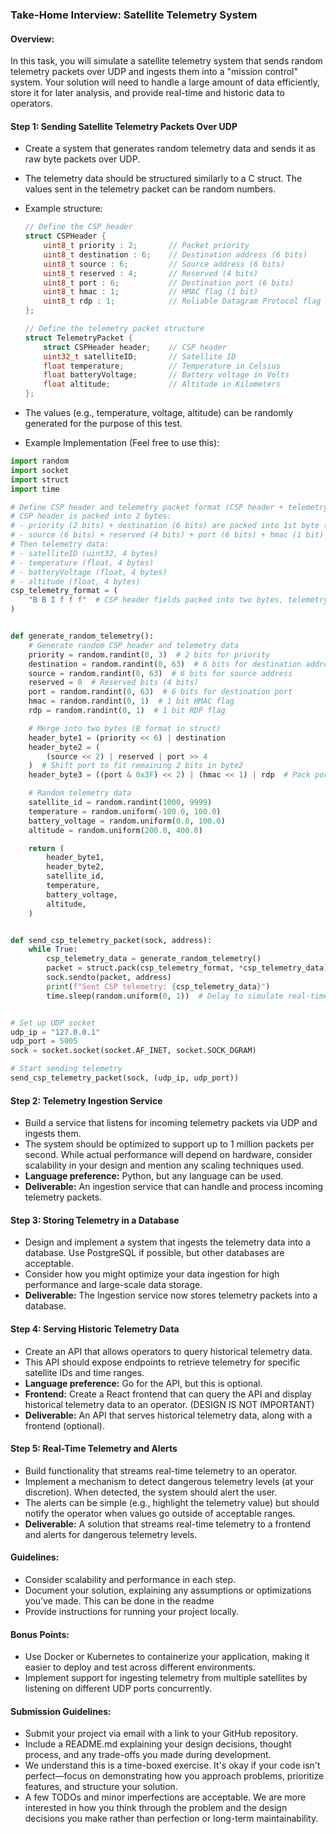
### Take-Home Interview: Satellite Telemetry System

#### Overview:

In this task, you will simulate a satellite telemetry system that sends random telemetry packets over UDP and ingests them into a "mission control" system. Your solution will need to handle a large amount of data efficiently, store it for later analysis, and provide real-time and historic data to operators.

#### Step 1: Sending Satellite Telemetry Packets Over UDP

-   Create a system that generates random telemetry data and sends it as raw byte packets over UDP.
-   The telemetry data should be structured similarly to a C struct. The values sent in the telemetry packet can be random numbers.
-   Example structure:

    ```c
    // Define the CSP header
    struct CSPHeader {
        uint8_t priority : 2;       // Packet priority
        uint8_t destination : 6;    // Destination address (6 bits)
        uint8_t source : 6;         // Source address (6 bits)
        uint8_t reserved : 4;       // Reserved (4 bits)
        uint8_t port : 6;           // Destination port (6 bits)
        uint8_t hmac : 1;           // HMAC flag (1 bit)
        uint8_t rdp : 1;            // Reliable Datagram Protocol flag (1 bit)
    };
    
    // Define the telemetry packet structure
    struct TelemetryPacket {
        struct CSPHeader header;    // CSP header
        uint32_t satelliteID;       // Satellite ID
        float temperature;          // Temperature in Celsius
        float batteryVoltage;       // Battery voltage in Volts
        float altitude;             // Altitude in Kilometers
    };

    ```
-   The values (e.g., temperature, voltage, altitude) can be randomly generated for the purpose of this test.
-   Example Implementation (Feel free to use this):
```py
import random
import socket
import struct
import time

# Define CSP header and telemetry packet format (CSP header + telemetry)
# CSP header is packed into 2 bytes:
# - priority (2 bits) + destination (6 bits) are packed into 1st byte (B)
# - source (6 bits) + reserved (4 bits) + port (6 bits) + hmac (1 bit) + rdp (1 bit) are packed into 2nd byte (B)
# Then telemetry data:
# - satelliteID (uint32, 4 bytes)
# - temperature (float, 4 bytes)
# - batteryVoltage (float, 4 bytes)
# - altitude (float, 4 bytes)
csp_telemetry_format = (
    "B B I f f f"  # CSP header fields packed into two bytes, telemetry follows
)


def generate_random_telemetry():
    # Generate random CSP header and telemetry data
    priority = random.randint(0, 3)  # 2 bits for priority
    destination = random.randint(0, 63)  # 6 bits for destination address
    source = random.randint(0, 63)  # 6 bits for source address
    reserved = 0  # Reserved bits (4 bits)
    port = random.randint(0, 63)  # 6 bits for destination port
    hmac = random.randint(0, 1)  # 1 bit HMAC flag
    rdp = random.randint(0, 1)  # 1 bit RDP flag

    # Merge into two bytes (B format in struct)
    header_byte1 = (priority << 6) | destination
    header_byte2 = (
        (source << 2) | reserved | port >> 4
    )  # Shift port to fit remaining 2 bits in byte2
    header_byte3 = ((port & 0x3F) << 2) | (hmac << 1) | rdp  # Pack port and flags

    # Random telemetry data
    satellite_id = random.randint(1000, 9999)
    temperature = random.uniform(-100.0, 100.0)
    battery_voltage = random.uniform(0.0, 100.0)
    altitude = random.uniform(200.0, 400.0)

    return (
        header_byte1,
        header_byte2,
        satellite_id,
        temperature,
        battery_voltage,
        altitude,
    )


def send_csp_telemetry_packet(sock, address):
    while True:
        csp_telemetry_data = generate_random_telemetry()
        packet = struct.pack(csp_telemetry_format, *csp_telemetry_data)
        sock.sendto(packet, address)
        print(f"Sent CSP telemetry: {csp_telemetry_data}")
        time.sleep(random.uniform(0, 1))  # Delay to simulate real-time telemetry


# Set up UDP socket
udp_ip = "127.0.0.1"
udp_port = 5005
sock = socket.socket(socket.AF_INET, socket.SOCK_DGRAM)

# Start sending telemetry
send_csp_telemetry_packet(sock, (udp_ip, udp_port))

```
#### Step 2: Telemetry Ingestion Service

-   Build a service that listens for incoming telemetry packets via UDP and ingests them.
-   The system should be optimized to support up to 1 million packets per second. While actual performance will depend on hardware, consider scalability in your design and mention any scaling techniques used.
-   **Language preference:** Python, but any language can be used.
-   **Deliverable:** An ingestion service that can handle and process incoming telemetry packets.

#### Step 3: Storing Telemetry in a Database

-   Design and implement a system that ingests the telemetry data into a database. Use PostgreSQL if possible, but other databases are acceptable.
-   Consider how you might optimize your data ingestion for high performance and large-scale data storage.
-   **Deliverable:** The Ingestion service now stores telemetry packets into a database.

#### Step 4: Serving Historic Telemetry Data

-   Create an API that allows operators to query historical telemetry data.
-   This API should expose endpoints to retrieve telemetry for specific satellite IDs and time ranges.
-   **Language preference:** Go for the API, but this is optional.
-   **Frontend:** Create a React frontend that can query the API and display historical telemetry data to an operator. (DESIGN IS NOT IMPORTANT)
-   **Deliverable:** An API that serves historical telemetry data, along with a frontend (optional).

#### Step 5: Real-Time Telemetry and Alerts

-   Build functionality that streams real-time telemetry to an operator.
-   Implement a mechanism to detect dangerous telemetry levels (at your discretion). When detected, the system should alert the user.
-   The alerts can be simple (e.g., highlight the telemetry value) but should notify the operator when values go outside of acceptable ranges.
-   **Deliverable:** A solution that streams real-time telemetry to a frontend and alerts for dangerous telemetry levels.

#### Guidelines:
-   Consider scalability and performance in each step.
-   Document your solution, explaining any assumptions or optimizations you’ve made. This can be done in the readme
-   Provide instructions for running your project locally.

#### Bonus Points:
- Use Docker or Kubernetes to containerize your application, making it easier to deploy and test across different environments.
- Implement support for ingesting telemetry from multiple satellites by listening on different UDP ports concurrently.

#### Submission Guidelines:
- Submit your project via email with a link to your GitHub repository.
- Include a README.md explaining your design decisions, thought process, and any trade-offs you made during development.
- We understand this is a time-boxed exercise. It's okay if your code isn't perfect—focus on demonstrating how you approach problems, prioritize features, and structure your solution.
-  A few TODOs and minor imperfections are acceptable. We are more interested in how you think through the problem and the design decisions you make rather than perfection or long-term maintainability.